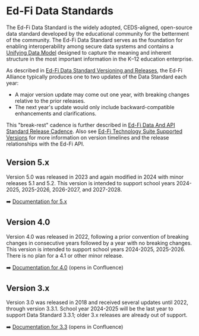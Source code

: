 # Ed-Fi Data Standards

The Ed-Fi Data Standard is the widely adopted, CEDS-aligned, open-source data
standard developed by the educational community for the betterment of the
community. The Ed-Fi Data Standard serves as the foundation for enabling
interoperability among secure data systems and contains a [Unifying Data Model](./udm/readme.md)
designed to capture the meaning and inherent structure
in the most important information in the K–12 education enterprise.

As described in [Ed-Fi Data Standard Versioning and
Releases](./versioning-and-releases.md), the Ed-Fi Alliance typically produces
one to two updates of the Data Standard each year:

* A major version update may come out one year, with breaking changes relative
  to the prior releases.
* The next year's update would only include backward-compatible enhancements and
  clarifications.

This "break-rest" cadence is further described in [Ed-Fi Data And API Standard
Release Cadence](../0-roadmap/cadence.mdx). Also see [Ed-Fi Technology Suite
Supported Versions](../0-roadmap/supported-versions.md) for more information on
version timelines and the release relationships with the Ed-Fi API.

## Version 5.x

Version 5.0 was released in 2023 and again modified in 2024 with minor releases
5.1 and 5.2. This version is intended to support school years 2024-2025,
2025-2026, 2026-2027, and 2027-2028.

➡️ [Documentation for 5.x](/reference/data-standard/)

## Version 4.0

Version 4.0 was released in 2022, following a prior convention of breaking
changes in consecutive years followed by a year with no breaking changes. This
version is intended to support school years 2024-2025, 2025-2026. There is no
plan for a 4.1 or other minor release.

➡️ [Documentation for
4.0](https://edfi.atlassian.net/wiki/spaces/EFDS4X/overview) (opens in
Confluence)

## Version 3.x

Version 3.0 was released in 2018 and received several updates until 2022,
through version 3.3.1. School year 2024-2025 will be the last year to support
Data Standard 3.3.1; older 3.x releases are already out of support.

➡️ [Documentation for
3.3](https://edfi.atlassian.net/wiki/spaces/EFDS33/overview) (opens in
Confluence)
